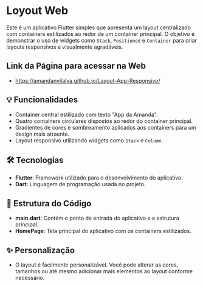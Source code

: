 # Loyout Web

Este é um aplicativo Flutter simples que apresenta um layout centralizado com containers estilizados ao redor de um container principal. O objetivo é demonstrar o uso de widgets como `Stack`, `Positioned` e `Container` para criar layouts responsivos e visualmente agradáveis.

## Link da Página para acessar na Web
- https://amandanvilalva.github.io/Layout-App-Responsivo/

## 💡 Funcionalidades
- Container central estilizado com texto "App da Amanda".
- Quatro containers circulares dispostos ao redor do container principal.
- Gradientes de cores e sombreamento aplicados aos containers para um design mais atraente.
- Layout responsivo utilizando widgets como `Stack` e `Column`.

## 🛠️ Tecnologias
- **Flutter**: Framework utilizado para o desenvolvimento do aplicativo.
- **Dart**: Linguagem de programação usada no projeto.

## 📄 Estrutura do Código

- **main.dart**: Contém o ponto de entrada do aplicativo e a estrutura principal.
- **HomePage**: Tela principal do aplicativo com os containers estilizados.

## ✨ Personalização
- O layout é facilmente personalizável. Você pode alterar as cores, tamanhos ou até mesmo adicionar mais elementos ao layout conforme necessário.

